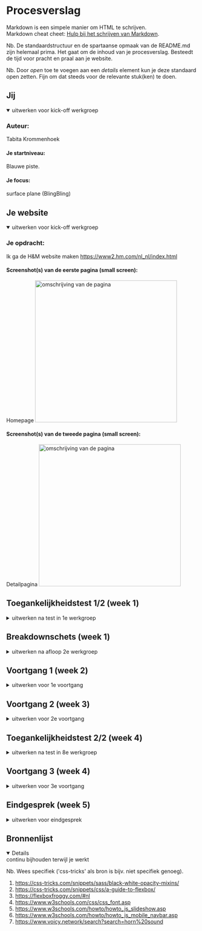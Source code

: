 # Procesverslag
Markdown is een simpele manier om HTML te schrijven.  
Markdown cheat cheet: [Hulp bij het schrijven van Markdown](https://github.com/adam-p/markdown-here/wiki/Markdown-Cheatsheet).

Nb. De standaardstructuur en de spartaanse opmaak van de README.md zijn helemaal prima. Het gaat om de inhoud van je procesverslag. Besteedt de tijd voor pracht en praal aan je website.

Nb. Door *open* toe te voegen aan een *details* element kun je deze standaard open zetten. Fijn om dat steeds voor de relevante stuk(ken) te doen.





## Jij

<details open>
  <summary>uitwerken voor kick-off werkgroep</summary>

  ### Auteur:
  Tabita Krommenhoek

  #### Je startniveau:
  Blauwe piste.

  #### Je focus:
  surface plane (BlingBling)
 
</details>





## Je website

<details open>
  <summary>uitwerken voor kick-off werkgroep</summary>

  ### Je opdracht:
  Ik ga de H&M website maken https://www2.hm.com/nl_nl/index.html 

  #### Screenshot(s) van de eerste pagina (small screen): 
  Homepage 
  <img src="readme-images/homepage.png" width="375px" alt="omschrijving van de pagina">
 

  #### Screenshot(s) van de tweede pagina (small screen):
  Detailpagina 
  <img src="readme-images/product.png" width="375px" alt="omschrijving van de pagina">
 
</details>



## Toegankelijkheidstest 1/2 (week 1)

<details>
  <summary>uitwerken na test in 1e werkgroep</summary>

  ### Bevindingen
  Lijst met je bevindingen die in de test naar voren kwamen:

  #### Screenreader
  Bij de screenreader merkte ik dat:
  1. de reader niet alle labels voorleest die belangrijk zijn.
  2. hij bijvoorbeeld de prijs vertelt maar niet omschrijft waar hij de prijs van vertelt
  3. zegt vaak "link" voordat hij het woord voorleest.
  4. de pijltjes links en rechts leest hij woorden letter voor letter uit.

  Hier een omschrijving van hoe het opgelost kan worden (met indien nodig afbeeldingen)


  #### Muis en Toetsenbord 
  bij de shift knop methode:
  1. slaat hij soms buttons over 
  2. de enter knop werkte goed
  3. de shift knop gaat op alle labels die niet belangrijk zijn voor als je kleding bestelt.

  Hier een omschrijving van hoe het opgelost kan worden (met indien nodig afbeeldingen)


  #### Motoriek (shocks, elastiekjes)
  Bij de parkinson band merkte ik dat:
  1. ik niet klikte op de dingen die ik wilde selecteren
  2. dat de buttons over het algemeen groter moeten
  3. dat het voor radio buttens handig is dat de labels klikbaar zijn, anders is de taak echt onmogelijk om uit te voeren 
  4. je meer spacing moet gebruiken om fouten te  voorkomen

  Bij de elastiekjes merkte ik dat:
  1. het moeilijk was om je telefoon vast te houden
  2. dat je vaak dingen aanklikte die je niet wilde selecteren
  3. het moeilijker is om kleine buttons aan te klikken
  4. er grotere knoppen moeten komen
  5. en de dingen verder uit elkaar moeten


  #### Visueel (brillen, contrast, kleurenblind, dark/light). 
 Bij visueel merke ik dat:
 1. kleine tekst gewoon niet te lezen is als je slechtziend bent
 2. lange teksten uitputtend zijn om te lezen
 3. dat je grotere plaatjes nodig hebt
 4. dat er een duidelijk contrast moet zijn tussen de kleuren omdat het anders niet opvalt.
  Hier een omschrijving van hoe het opgelost kan worden (met indien nodig afbeeldingen)

</details>



## Breakdownschets (week 1)

<details>
  <summary>uitwerken na afloop 2e werkgroep</summary>

  ### de hele pagina: 
  <img src="readme-images/breakdownschets_homepage.png" width="375px" alt="breakdown van de hele pagina">

  ### dynamisch deel (bijv menu): 
  <img src="readme-images/breakdown-menu.png" width="375px" alt="breakdown van een dynamisch deel">

  ### wellicht nog een dynamisch deel (bijv filter): 
  <img src="readme-images/dummy-plaatje.jpg" width="375px" alt="breakdown van nog een dynamisch deel">

</details>





## Voortgang 1 (week 2)

<details>
  <summary>uitwerken voor 1e voortgang</summary>

  ### Stand van zaken
  Ik begon met het menu, dat ging nog redelijk goed. het was voornamelijk een beetje trial en error nog met flexbox omdat ik er weer even in moest komen. het hamburger menu heb ik besloten om even te laten gaan en dan kom ik daarop terug tegen het einde aan. ik wilde voor nu zo veel mogelijk content van de pagina af hebben.

  ik ben met het eerste blok begonnen van de pagina. in de eerste instantie had ik voor het beige blokje een image gebruikt en probeerde ik het met position absolute en relative een beetje bij elkaar te krijgen.

  dit was hoe het eruit zag met de bijbehorende code. dit ging dus niet helemaal zoals ik wilde maar vervolgens heb ik het hier dus mee gedaan om het goed te krijgen. ik wist niet of dit de juiste manier was dus dit was een onderdeel waar ik nog vragen voor had bij de voortgangsgesprekken.

   <img src="readme-images/disney.stuk.png" width="375px" alt="stukje van voorgang op het disney blok">
    <img src="readme-images/code.jpg" width="375px" alt="stuk code die bij het disney blok hoort">

Nadat ik het beige blokje heb opgelost ben ik verder gegaan met het stuk eronder voor het grijstinten gedeelte. ik heb eigenlijk hier weer position absolute en relative gebruikt. dus nogmaals wist ik niet of dit de juiste methode was.

na het de eerste 2 sections van de main ben ik begonnen aan de slider. dit was nog best een uitdaging omdat ik nog neit eerder met een slide heb gewerkt. ik ben als eerst begonnen met mijn html erin te zetten en een klein beetje css gebruikt om de images te schalen zodat ik een beetje overzicht had. 

 <img src="readme-images/slider-1.jpg" width="375px" alt="stukje van voorgang op het slider">

 vervolgens besloot ik om de elementen met flexbox eerst naast elkaar te krijgen voordat ik de slider ging maken. hier kwam ik nogal tegen wat kleine probleempjes aan wat best frustrerend was. hier heb ik nog wat foto's van wat dingen die ik heb geprobeerd met de code.

 <img src="readme-images/slider-2.jpg" width="375px" alt="stukje van voorgang op de slider">
  <img src="readme-images/slider-2-code" width="375px" alt="stukje code van voorgang op de slider">

Na heel veel trial en error proberen en te spelen met code ben ik hier gekomen.
 <img src="readme-images/slider-3.jpg" width="375px" alt="stukje van voorgang op de slider">
  <img src="readme-images/slider-3-code.jpg" width="375px" alt="stukje code van voorgang op de slider">

zoald je op de afbeelding hierboven ziet gaat het nog steeds niet helemaal goed na wat spelen heb ik het goed gekregen alleen kwam ik er wel achter dat ik de content in een div moest zetten en moest omdraaien omdat ik gebruik moest maken van column-reverse. toen stond alles goed en heb ik met overflow-x:auto de code slider goed gekregen.



  ### Agenda voor meeting
  samen met je groepje opstellen
   ik ken de mensen niet met wie ik de bespreking heb dus ik heb voor mezelf opgeschreven wat ik wilde vragen.

Tabita      
  | ---            
  | Ik wil vragen of mijn disneyblok goed is en mijn eerste blok van grijstinten. 
  | ik wil eten of mijn slider goed staat
  | ik wil vragen hoe ik het MAGAZINE gedeelte met die achtergrond zo kan krijgen. 
  | ik wil ook nog vragen hoe ik een font kan gebruiken in mijn bestand want dar ging niet helemaal goed
  | ik wil ook weten hoe ik mijn menu balk vast krijg want met position sticky lukt het niet

  ### Verslag van meeting
  hier na afloop snel de uitkomsten van de meeting vastleggen

  - De student assistent heeft mij uitgelegd dat ik voor het disneyblok geen image hoef te gebruiken maar de content in een div kan zetten en dan de div een background color kan geven. dan hoef ik ook niet de content met z-index naar voren te krijgen etc.

  - Mijn slider is goedgekeurd door de student assistent. ik heb uitgelegd wat ik heb gedaan en de feedback daarop was positief.

  - voor het MAGAZINE gedeelte kreeg ik dezelfde feedback als op mijn eerste punt alleen dit keer kon ik dus de background image beter op de article zetten zodat het met de styling ook goed gaat.

  - voor het importeren van een font heeft de student assistent mij verwezen naar w3c.schools, ik legde uit dat ik dat al een keer geprobeerd had en het niet werkte. vervolgens zei de student assistent dat ik het font ook in mijn assets moet zetten en dat was mijn fout waardoor het font niet werkte.

  - de student assistent gaf aan dat als ik het een background kleur geef en vervolgens position fixed dat het moet werken en dat is ook gelukt toen.


</details>





## Voortgang 2 (week 3)

<details>
  <summary>uitwerken voor 2e voortgang</summary>

  ### Stand van zaken
  ik heb deze week mijn "H&M home" colum gemaakt dat ging mij deze week erg makkelijk af omdat die bijna hetzelfde in elkaar zit als de "grijstinten" blok. 

  vervolgens ben ik verder gegaan met het stylen van mijn magazine blokken. dit deed ik met position absolute en relative. ik had al een voorgevoel dat dit niet helemaal de juiste manier zou zijn maar ik besloot het voor nu zo te doen omdat ik even vast liep en niet meer wist hoe ik dit moest oplossen. het kwam ook omdat ik al een aantal uren bezig was met code dus ik was ook al moe toen ik hier aan begon.

 <img src="readme-images/magazine-1.png" width="375px" alt="stukje van voorgang op de magazine sections">
  <img src="readme-images/magazine-code.png" width="375px" alt="stukje code van voortgang op magazine sections">

  verder heb ik deze ook nog mijn hamburger menu gemaakt. ik begon met de html code. en het hamburger icoontje heb ik gemaakt in adobe XD.
 <img src="readme-images/hamburger.png" width="375px" alt="html code van hamburger menu">

 verder ben ik niet gekomen deze week omdat ik ook een tentamen had waar ik voor moest leren.

  ### Agenda voor meeting
  samen met je groepje opstellen
  ik ken de mensen niet met wie ik de bespreking heb dus ik heb voor mezelf opgeschreven wat ik wilde vragen.

  | Tabita      
  | ---            
  | mijn enige vraag voor deze week is hoe ik mijn magazine sections makkelijker kan oplossen in plaats van alles met left en right te positioneren.
          

  ### Verslag van meeting
  hier na afloop snel de uitkomsten van de meeting vastleggen

  - Vasilis gaf aan dat ik met flexbox dit heel makkelijk kan oplossen en ik had er niet bij nagedacht om dit eerder te gebruiken. echt dom... tijdens de voortgang heb ik mijn code meteen aangepast en had ik het binnen de tijd van de voorgang nog helemaal af gekregen.

 <img src="readme-images/magazine-2.png" width="375px" alt="foto's van resultaat">
  <img src="readme-images/magazine-2-code.png" width="375px" alt="stukje code van verbetering">

  - verder kreeg ik nog een goeie tip om dingen met margin-top een ruimte te geven dus daar ben ik vanaf dit punt ook meer gebruik van gaan maken.
 

</details>





## Toegankelijkheidstest 2/2 (week 4)

<details>
  <summary>uitwerken na test in 8e werkgroep</summary>

  ### Bevindingen
  Lijst met je bevindingen die in de test naar voren kwamen (geef ook aan wat er verbeterd is):

  #### Screenreader
  Hier korte omschrijving (met indien nodig afbeeldingen)

  Hier een omschrijving van hoe het opgelost kan worden (met indien nodig afbeeldingen)


  #### Muis en Toetsenbord 
  Hier korte omschrijving (met indien nodig afbeeldingen)

  Hier een omschrijving van hoe het opgelost kan worden (met indien nodig afbeeldingen)


  #### Motoriek (shocks, elastiekjes)
  Motoriek:
  Artikelen zijn groot genoeg om op te klikken met trillende arm. Alleen zijn de meeste artikelen nog geen links en nog niet tab-baar omdat ze geen link zijn. Voor eindoplevering moet ik nog van al die artikelen een <a> maken zodat je ze met tab kan focussen. 

  ik heb ook gedaan dat je op de plaatjes kan klikken want op de echte h&M website kan je alleen op de titels klikken en dat was dus een ding dat ik heb opgelost

  #### Visueel (brillen, contrast, kleurenblind, dark/light). 
 Brillen:
Stip in midden:
Homepagina: goed te doen, nergens last, misschien voor darkmode wel nog een goed idee om de tekst niet zo donker rood te maken omdat het een beetje weg valt. dus die juist nog wat lichter maken
2de pagina: ook prima te doen

Vlekken/wolkjes:
Homepagina: ondertekst van rode header niet helemaal leesbaar door grootte (te klein), zelfde geldt voor de ’read story’ teksten, dus voor dit onderdeel kan ik nog de tekst wat groter maken
2de pagina: product info nauwelijks te lezen, breadcrumbs (Hm.com/dames/etc.) niet te lezen, maar dat hoeft ook niet per se want het is niet echt belangrijk daarom is de tekst ook erg klein.


Halve zichtbaarheid:
Homepagina: nergens last van als je je hoofd een beetje draait.
2de pagina: zelfde geldt voor deze pagina

Gele bril:
Homepagina: nergens last van, overal goed genoeg contrast
2de pagina: zelfde geldt voor deze pagina

</details>





## Voortgang 3 (week 4)

<details>
  <summary>uitwerken voor 3e voortgang</summary>

  ### Stand van zaken
  ik begon een beetje stress te krijgen omdat ik dus dacht dat ik hierna nog een week had, maar dat had ik even fout berekend dus ik besefte dat ik opeens nog best veel moest doen, daarom heb ik deze week wat minder dingen vastegelegd qua voorgang omdat ik echt moest doorwerken. 
  
  na mijn tentamen heb ik mijn menu met javascript erin gekregen en ben ik hem gaan stylen. in de les. hierbij heb  ik nog wat hulp gekregen van de student assistentes dus die had ik aan het einde van de les af.

  daarna ben ik snel begonnen aan mijn 2e pagina in elkaar zetten met html en heb ik beide pagina's een class gegeven zodat ik kon beginnen met het stylen van de pagina.

ik had wat problemen met de kleine afbeeldingen omdat het in 1 section stond dus als ik deze images stylden dan ging de grote image erboven ook mee en ik kreeg ze dus niet zo goed naast elkaar

 <img src="readme-images/product.svg" width="375px" alt="stukje code van verbetering">

 ik heb dit probleem uiteindelijk opgelost door deze 2 afbeeldingen in een lijstje te zetten zodat ik die apart kon aanspreken. verder ging het erg vlot met de styling van mijn 2e pagina.

 ik heb nog een onderste balk die vast moet staan op mijn pagina. in de eerste instantie dacht ik okey dit wordt moeilijk en toen ik goed ging kijken naar mijn code kwam ik erachter dat ik dezelfde styling kon gebruiken als mijn header want daar heb ik ook een balk natuurlijk.




  ### Agenda voor meeting
  samen met je groepje opstellen

  | Tabita      
  | ---            
  | ik wil vragen of mijn section met alle afbeeldingen bij elkaar wel op de juiste manier is gedaan omdat ik nogal maar wat geprobeerd heb en meestal is dat niet meteen de goeie manier  
  | Ik wil ook nog even advies krijgen over de 5 functies die ik in mijn code wil stoppen omdat ik daar nog niet aan begonnn ben behalve met light/dark mode
            


  ### Verslag van meeting
  hier na afloop snel de uitkomsten van de meeting vastleggen

  - mijn afbeeldingen was op een betere manier op te lossen dan die ik heb gebruikt. ik had display flex gebruikt maar display grid was beter in dit geval. de student assistent heeft mij de manier laten zien waarmee hij elke derde image de volledige breedte geeft en de 2 andere images dus in het grid naast elkaar plaatst.

  - verder kreeg ik nog wat tips voor mijn 5 functies. zo heb ik een video toegevoegd tijdens de bespreking en mijn light/dark mode verder gemaakt. Na de les ga ik nog de laatste dingen voor mijn site in orde maken.
 

</details>





## Eindgesprek (week 5)

<details>
  <summary>uitwerken voor eindgesprek</summary>

  ### Je uitkomst - karakteristiek screenshots:
  <img src="readme-images/dummy-plaatje.jpg" width="375px" alt="uitomst opdracht 1">


  ### Dit ging goed/Heb ik geleerd: 
  Korte omschrijving met plaatjes

  <img src="readme-images/dummy-plaatje.jpg" width="375px" alt="top">


  ### Dit was lastig/Is niet gelukt:
  Korte omschrijving met plaatjes

  <img src="readme-images/dummy-plaatje.jpg" width="375px" alt="bummer">
</details>





## Bronnenlijst

<details open>
  <summary>continu bijhouden terwijl je werkt</summary>

  Nb. Wees specifiek ('css-tricks' als bron is bijv. niet specifiek genoeg).

  1. https://css-tricks.com/snippets/sass/black-white-opacity-mixins/ 
  2. https://css-tricks.com/snippets/css/a-guide-to-flexbox/ 
  3. https://flexboxfroggy.com/#nl 
  4. https://www.w3schools.com/css/css_font.asp 
  5. https://www.w3schools.com/howto/howto_js_slideshow.asp 
  6. https://www.w3schools.com/howto/howto_js_mobile_navbar.asp 
  7. https://www.voicy.network/search?search=horn%20sound 


</details>